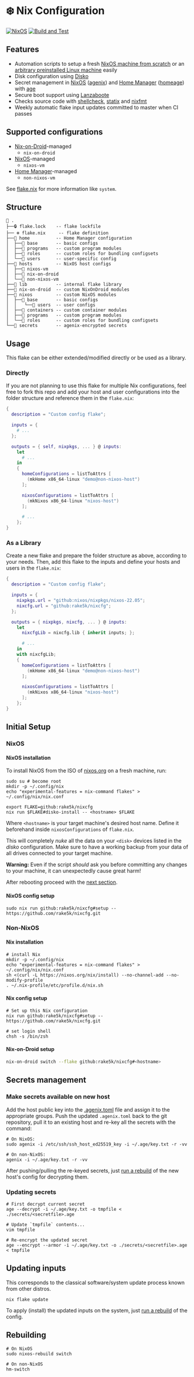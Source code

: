 # :snowflake: Nix Configuration

[![NixOS][nixos-badge]][nixos]
[![Build and Test][ci-badge]][ci]

## Features

* Automation scripts to setup a fresh [NixOS machine from scratch](flake/apps/nixos-install.sh) or
  an [arbitrary preinstalled Linux machine](flake/apps/setup.sh) easily
* Disk configuration using [Disko][disko]
* Secret management in [NixOS][nixos] ([agenix][agenix]) and [Home Manager][home-manager]
  ([homeage][homeage]) with [age][age]
* Secure boot support using [Lanzaboote][lanzaboote]
* Checks source code with [shellcheck][shellcheck], [statix][statix] and [nixfmt][nixfmt]
* Weekly automatic flake input updates committed to master when CI passes

## Supported configurations

* [Nix-on-Droid][nix-on-droid]-managed
  * `nix-on-droid`
* [NixOS][nixos]-managed
  * `nixos-vm`
* [Home Manager][home-manager]-managed
  * `non-nixos-vm`

See [flake.nix](flake.nix) for more information like `system`.

## Structure

```noformat
📂 .
├──🔒 flake.lock    -- flake lockfile
├── ❄ flake.nix     -- flake definition
├──📂 home          -- Home Manager configuration
│  ├──📂 base       -- basic configs
│  ├──📂 programs   -- custom program modules
│  ├──📂 roles      -- custom roles for bundling configsets
│  └──📂 users      -- user-specific config
├──📂 hosts         -- NixOS host configs
│  ├──📂 nixos-vm
│  ├──📂 nix-on-droid
│  └──📂 non-nixos-vm
├──📂 lib           -- internal flake library
├──📂 nix-on-droid  -- custom NixOnDroid modules
├──📂 nixos         -- custom NixOS modules
│  ├──📂 base       -- basic configs
│  │   └──📂 users  -- user configs
│  ├──📂 containers -- custom container modules
│  ├──📂 programs   -- custom program modules
│  └──📂 roles      -- custom roles for bundling configsets
└──📂 secrets       -- agenix-encrypted secrets
```

## Usage

This flake can be either extended/modified directly or be used as a library.

### Directly

If you are not planning to use this flake for multiple Nix configurations, feel free to fork this
repo and add your host and user configurations into the folder structure and reference them in the
`flake.nix`:

```nix
{
  description = "Custom config flake";

  inputs = {
    # ...
  };

  outputs = { self, nixpkgs, ... } @ inputs:
    let
      # ...
    in
    {
      homeConfigurations = listToAttrs [
        (mkHome x86_64-linux "demo@non-nixos-host")
      ];

      nixosConfigurations = listToAttrs [
        (mkNixos x86_64-linux "nixos-host")
      ];

      # ...
    };
}
```

### As a Library

Create a new flake and prepare the folder structure as above, according to your needs. Then, add
this flake to the inputs and define your hosts and users in the `flake.nix`:

```nix
{
  description = "Custom config flake";

  inputs = {
    nixpkgs.url = "github:nixos/nixpkgs/nixos-22.05";
    nixcfg.url = "github:rake5k/nixcfg";
  };

  outputs = { nixpkgs, nixcfg, ... } @ inputs:
    let
      nixcfgLib = nixcfg.lib { inherit inputs; };

      # ...
    in
    with nixcfgLib;
    {
      homeConfigurations = listToAttrs [
        (mkHome x86_64-linux "demo@non-nixos-host")
      ];

      nixosConfigurations = listToAttrs [
        (mkNixos x86_64-linux "nixos-host")
      ];
    };
}
```

## Initial Setup

### NixOS

#### NixOS installation

To install NixOS from the ISO of [nixos.org][nixos] on a fresh machine, run:

```shell
sudo su # become root
mkdir -p ~/.config/nix
echo "experimental-features = nix-command flakes" > ~/.config/nix/nix.conf

export FLAKE=github:rake5k/nixcfg
nix run $FLAKE#disko-install -- <hostname> $FLAKE
```

Where `<hostname>` is your target machine's desired host name. Define it
beforehand inside `nixosConfigurations` of `flake.nix`.

This will completely *nuke* all the data on your `<disk>` devices listed in the
*disko* configuration. Make sure to have a working backup from your data of all
drives connected to your target machine.

**Warning:** Even if the script *should* ask you before committing any changes to your machine,
it can unexpectedly cause great harm!

After rebooting proceed with the [next section](#nixos-config-setup).

#### NixOS config setup

```shell
sudo nix run github:rake5k/nixcfg#setup -- https://github.com/rake5k/nixcfg.git
```

### Non-NixOS

#### Nix installation

```shell
# install Nix
mkdir -p ~/.config/nix
echo "experimental-features = nix-command flakes" > ~/.config/nix/nix.conf
sh <(curl -L https://nixos.org/nix/install) --no-channel-add --no-modify-profile
. ~/.nix-profile/etc/profile.d/nix.sh
```

#### Nix config setup

```shell
# Set up this Nix configuration
nix run github:rake5k/nixcfg#setup -- https://github.com/rake5k/nixcfg.git

# set login shell
chsh -s /bin/zsh
```

#### Nix-on-Droid setup

```bash
nix-on-droid switch --flake github:rake5k/nixcfg#<hostname>
```

## Secrets management

### Make secrets available on new host

Add the host public key into the [.agenix.toml](.agenix.toml) file and assign it to the appropriate
groups. Push the updated `.agenix.toml` back to the git repository, pull it to an existing host and
re-key all the secrets with the command:

```shell
# On NixOS:
sudo agenix -i /etc/ssh/ssh_host_ed25519_key -i ~/.age/key.txt -r -vv

# On non-NixOS:
agenix -i ~/.age/key.txt -r -vv
```

After pushing/pulling the re-keyed secrets, just [run a rebuild](#rebuilding) of the new host's
config for decrypting them.

### Updating secrets

```shell
# First decrypt current secret
age --decrypt -i ~/.age/key.txt -o tmpfile < ./secrets/<secretfile>.age

# Update `tmpfile` contents...
vim tmpfile

# Re-encrypt the updated secret
age --encrypt --armor -i ~/.age/key.txt -o ./secrets/<secretfile>.age < tmpfile
```

## Updating inputs

This corresponds to the classical software/system update process known from other distros.

```shell
nix flake update
```

To apply (install) the updated inputs on the system, just [run a rebuild](#rebuilding) of the
config.

## Rebuilding

```shell
# On NixOS
sudo nixos-rebuild switch

# On non-NixOS
hm-switch
```

[ci]: https://garnix.io/repo/rake5k/nixcfg
[ci-badge]: https://img.shields.io/endpoint.svg?url=https%3A%2F%2Fgarnix.io%2Fapi%2Fbadges%2Frake5k%2Fnixcfg%3Fbranch%3Dmain

[age]: https://age-encryption.org/
[agenix]: https://github.com/ryantm/agenix
[disko]: https://github.com/nix-community/disko
[home-manager]: https://nix-community.github.io/home-manager
[homeage]: https://github.com/jordanisaacs/homeage
[lanzaboote]: https://github.com/nix-community/lanzaboote
[nix-on-droid]: https://nix-community.github.io/nix-on-droid
[nixos]: https://nixos.org/
[nixos-badge]: https://img.shields.io/badge/NixOS-24.11-blue.svg?logo=NixOS&logoColor=white
[nixfmt]: https://github.com/NixOS/nixfmt
[shellcheck]: https://github.com/koalaman/shellcheck
[statix]: https://github.com/NerdyPepper/statix
